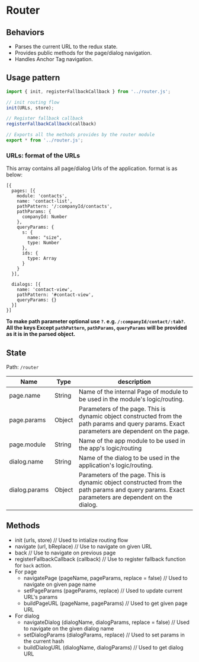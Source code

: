 # Router

## Behaviors

- Parses the current URL to the redux state.
- Provides public methods for the page/dialog navigation.
- Handles Anchor Tag navigation.

## Usage pattern

```js
import { init, registerFallbackCallback } from '../router.js';

// init routing flow
init(URLs, store);

// Register fallback callback
registerFallbackCallback(callback)

// Exports all the methods provides by the router module
export * from '../router.js'; 
```

### URLs: format of the URLs

This array contains all page/dialog Urls of the application. format is as below:

```
[{
  pages: [{
    module: 'contacts',
    name: 'contact-list',
    pathPattern: '/:companyId/contacts',
    pathParams: {
      companyId: Number
    },
    queryParams: {
      s: {
        name: "size",
        type: Number
      },
      ids: {
        type: Array
      }
    }
  }],

  dialogs: [{
    name: 'contact-view',
    pathPattern: '#contact-view',
    queryParams: {}
  }]
}]
```

**To make path parameter optional use `?`.  e.g. `/:companyId/contact/:tab?`.**
**All the keys Except `pathPattern`, `pathParams`, `queryParams` will be provided as it is in the parsed object.**

## State
Path: `/router`


| Name               | Type | description |
|--------------------|-----------|-------------|
| page.name          | String    | Name of the internal Page of module to be used in the module's logic/routing. | 
| page.params        | Object     | Parameters of the page. This is dynamic object constructed from the path params and query params. Exact parameters are dependent on the page. |
| page.module          | String    | Name of the app module to be used in the app's logic/routing | 
| dialog.name          | String    | Name of the dialog to be used in the application's logic/routing. | 
| dialog.params        | Object     | Parameters of the page. This is dynamic object constructed from the path params and query params. Exact parameters are dependent on the dialog.

## Methods

- init (urls, store) // Used to intialize routing flow
- navigate (url, bReplace) // Use to navigate on given URL
- back // Use to navigate on previous page
- registerFallbackCallback (callback) // Use to register fallback function for `back` action. 
- For page
  - navigatePage (pageName, pageParams, replace = false) // Used to navigate on given page name
  - setPageParams (pageParams, replace) // Used to update current URL's params
  - buildPageURL (pageName, pageParams) // Used to get given page URL
- For dialog
  - navigateDialog (dialogName, dialogParams, replace = false) // Used to navigate on the given dialog name
  - setDialogParams (dialogParams, replace) // Used to set params in the current hash
  - buildDialogURL (dialogName, dialogParams) // Used to get dialog URL
